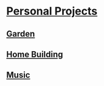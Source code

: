 # [Personal Projects](http://benjaminklassen.com)

## [Garden](garden.md)

## [Home Building](homebuilding.md)

## [Music](music/musichome.md)
